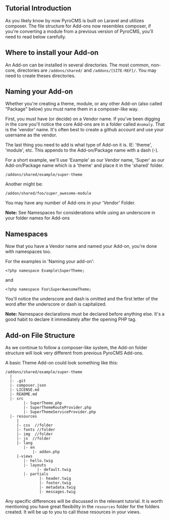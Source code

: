 ## Tutorial Introduction

As you likely know by now PyroCMS is built on Laravel and utilizes composer.  The file structure for Add-ons now resembles composer, if you're converting a module from a previous version of PyroCMS, you'll need to read below carefully.


## Where to install your Add-on

An Add-on can be installed in several directories.  The most common, non-core, directories are `/addons/shared/` and `/addons/[SITE-REF]/`.  You may need to create theses directories.

## Naming your Add-on

Whether you're creating a theme, module, or any other Add-on (also called "Package" below) you must name them in a composer-like way. 

First, you must have (or decide) on a Vendor name.  If you've been digging in the core you'll notice the core Add-ons are in a folder called `Anomaly`.  That is the 'vendor' name.
 It's often best to create a github account and use your username as the vendor.

The last thing you need to add is what type of Add-on it is.  IE: 'theme', 'module', etc.  This appends to the Add-on/Package name with a dash (-).

For a short example, we'll use 'Example' as our Vendor name, 'Super' as our Add-on/Package name which is a 'theme' and place it in the 'shared' folder.  

    /addons/shared/example/super-theme

Another might be:
    
    /addon/shared/foo/super_awesome-module

You may have any number of Add-ons in your 'Vendor' Folder.

<div class="note"><strong>Note:</strong> See Namespaces for considerations while using an underscore in your folder names for Add-ons</div>


## Namespaces

Now that you have a Vendor name and named your Add-on, you're done with namespaces too.

For the examples in 'Naming your add-on':

    <?php namespace Example\SuperTheme;

and

    <?php namespace Foo\SuperAwesomeTheme;

You'll notice the underscore and dash is omitted and the first letter of the word after the underscore or dash is capitalized.

<div class="note"><strong>Note:</strong> Namespace declarations must be declared before anything else.  It's a good habit to declare it immediately after the opening PHP tag.</div>

## Add-on File Structure

As we continue to follow a composer-like system, the Add-on folder structure will look very different from previous PyroCMS Add-ons.

A basic Theme Add-on could look something like this:

    /addons/shared/example/super-theme
      |
      |- .git
      |- composer.json
      |- LICENSE.md
      |- README.md
      |- src
            |- SuperTheme.php
            |- SuperThemeRouteProvider.php
            |- SuperThemeServiceProvider.php
      |- resources
         |
         |- css  //folder
         |- fonts //folder
         |- img  //folder
         |- js  //folder
         |- lang   
            |- en 
                |- addon.php
         |-views
            |- hello.twig
            |- layouts
                  |- default.twig  
            |- partials
                   |- header.twig
                   |- footer.twig
                   |- metadata.twig
                   |- messages.twig


Any specific differences will be discussed in the relevant tutorial.  It is worth mentioning you have great flexibility in the `resources` folder for the folders created.  It will be up to you to call those resources in your views.
          































